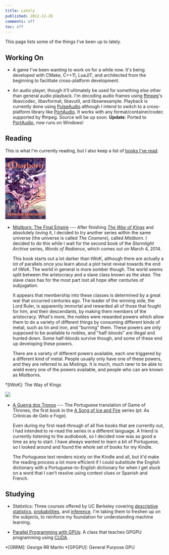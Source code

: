 ```yaml
---
title: Lately
published: 2012-12-28
comments: off
toc: off
---
```


This page lists some of the things I've been up to lately.

## Working On

* A game I've been wanting to work on for a while now. It's being developed with CMake, C++11, LuaJIT, and architected from the beginning to facilitate cross-platform development.

* An audio player, though it'll ultimately be used for something else other than general audio playback. I'm decoding audio frames using [ffmpeg](http://www.ffmpeg.org/)'s libavcodec, libavformat, libavutil, and libswresample. Playback is currently done using [PulseAudio](http://www.freedesktop.org/wiki/Software/PulseAudio) although I intend to switch to a cross-platform library like [PortAudio](http://www.portaudio.com/). It works with any format/container/codec supported by ffmpeg. Source will be up soon. **Update**: Ported to [PortAudio](http://www.portaudio.com/), now runs on Windows!

## Reading

This is what I'm currently reading, but I also keep a list of [books I've read](/reads).

<img src="/images/books/mistborn.jpg" class="right" width="128">

* [Mistborn: The Final Empire](http://amzn.com/0765350386) --- After finishing [_The Way of Kings_][wok] and absolutely _loving_ it, I decided to try another series within the same universe (the universe is called _The Cosmere_), called _Mistborn_. I decided to do this while I wait for the second book of the _Stormlight Archive_ series, _Words of Radiance_, which comes out on March 4, 2014.

    This book starts out a lot darker than tWoK, although there are actually a lot of parallels once you learn about a plot twist reveal towards the end of tWoK. The world in general is more somber though. The world seems split between the aristocracy and a slave class known as the _skaa_. The slave class has for the most part lost all hope after centuries of subjugation.

    It appears that membership into these classes is determined by a great war that occurred centuries ago. The leader of the winning side, the Lord Ruler, is apparently immortal and rewarded all of those that fought for him, and their descendants, by making them members of the aristocracy. What's more, the nobles were rewarded powers which allow them to do a variety of different things by consuming different kinds of metal, such as tin and iron, and "burning" them. These powers are only supposed to be available to nobles, and "half-bloods" are illegal and hunted down. Some half-bloods survive though, and some of these end up developing these powers.

    There are a variety of different powers available, each one triggered by a different kind of metal. People usually only have one of these powers, and they are referred to as Mistings. It is much, much rarer to be able to wield every one of the powers available, and people who can are known as Mistborns.

[wok]: /reads#wok

*[tWoK]: The Way of Kings

<img src="/images/books/got-pt.jpg" class="right" width="128">

* [A Guerra dos Tronos](http://pt.wikipedia.org/wiki/A_Game_of_Thrones) --- The Portuguese translation of Game of Thrones, the first book in the [A Song of Ice and Fire](http://en.wikipedia.org/wiki/A_Song_of_Ice_and_Fire) series (pt: As Crônicas de Gelo e Fogo).
	
	Even during my first read-through of all five books that are currently out, I had intended to re-read the series in a different language. A friend is currently listening to the audiobook, so I decided now was as good a time as any to start. I have always wanted to learn a bit of Portuguese, so I looked around and found the whole set of books for my Kindle.

	The Portuguese text renders nicely on the Kindle and all, but it'd make the reading process a lot more efficient if I could substitute the English dictionary with a Portuguese-to-English dictionary for when I get stuck on a word that I can't resolve using context clues or Spanish and French.

## Studying

* Statistics: Three courses offered by UC Berkeley covering [descriptive statistics](https://www.edx.org/course/uc-berkeley/stat2-1x/introduction-statistics/594), [probabilities](https://www.edx.org/course/uc-berkeley/stat2-2x/introduction-statistics/685), and [inference](https://www.edx.org/course/uc-berkeley/stat2-3x/introduction-statistics/825). I'm taking them to freshen up on the subjects, to reinforce my foundation for understanding machine learning.

* [Parallel Programming with GPUs](https://www.udacity.com/course/cs344): A class that teaches GPGPU programming using [CUDA](http://en.wikipedia.org/wiki/CUDA).

*[GRRM]: George RR Martin
*[GPGPU]: General Purpose GPU
